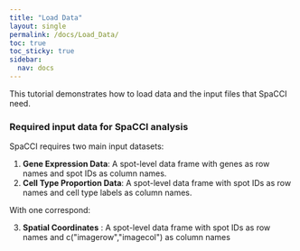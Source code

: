 ```yaml
---
title: "Load Data"
layout: single
permalink: /docs/Load_Data/
toc: true
toc_sticky: true
sidebar:
  nav: docs
---
```


This tutorial demonstrates how to load data and the input files that SpaCCI need.

### Required input data for SpaCCI analysis

SpaCCI requires two main input datasets:

1.  **Gene Expression Data**: A spot-level data frame with genes as row
    names and spot IDs as column names.
2.  **Cell Type Proportion Data**: A spot-level data frame with spot IDs
    as row names and cell type labels as column names.

With one correspond:

3. **Spatial Coordinates** : A spot-level data frame with spot IDs as row
   names and c("imagerow","imagecol") as column names


